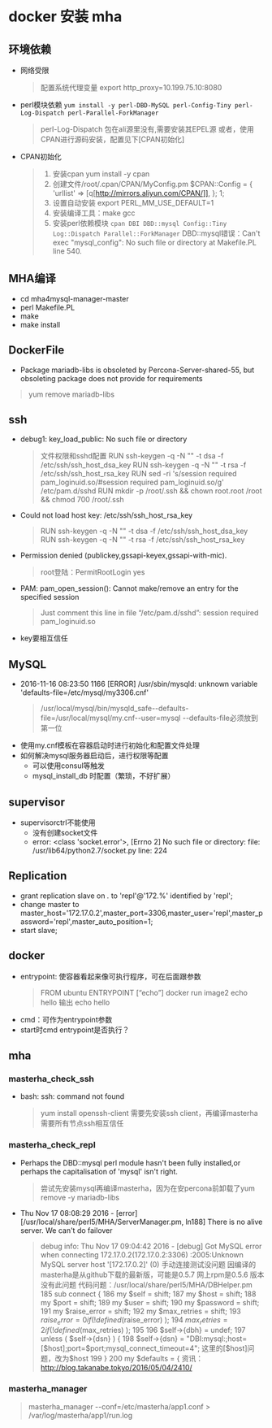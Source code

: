 # docker 安装 mha

## 环境依赖

* 网络受限
	> 配置系统代理变量
	> export http_proxy=10.199.75.10:8080
* perl模块依赖
	`yum install -y perl-DBD-MySQL perl-Config-Tiny perl-Log-Dispatch perl-Parallel-ForkManager `
    > perl-Log-Dispatch 包在ali源里没有,需要安装其EPEL源
    > 或者，使用CPAN进行源码安装，配置见下[CPAN初始化]
* CPAN初始化
	> 1. 安装cpan
	> 		yum install -y cpan
	> 2. 创建文件/root/.cpan/CPAN/MyConfig.pm
	>        $CPAN::Config = {
	>			'urllist' => [q[http://mirrors.aliyun.com/CPAN/]],
	>		};
	>		1;
	> 3. 设置自动安装
	> 		export PERL_MM_USE_DEFAULT=1
	> 4. 安装编译工具：make gcc
	> 5. 安装perl依赖模块
		`cpan DBI DBD::mysql Config::Tiny Log::Dispatch Parallel::ForkManager`
  	> 		DBD::mysql错误：Can't exec "mysql_config": No such file or directory at Makefile.PL line 540.

## MHA编译
* cd mha4mysql-manager-master
* perl Makefile.PL
* make
* make install


## DockerFile
* Package mariadb-libs is obsoleted by Percona-Server-shared-55, but obsoleting package does not provide for requirements
> yum remove mariadb-libs


## ssh
* debug1: key_load_public: No such file or directory
	> 文件权限和sshd配置
		RUN ssh-keygen -q -N "" -t dsa -f /etc/ssh/ssh_host_dsa_key
		RUN ssh-keygen -q -N "" -t rsa -f /etc/ssh/ssh_host_rsa_key
		RUN sed -ri 's/session    required     pam_loginuid.so/#session    required     pam_loginuid.so/g' /etc/pam.d/sshd
		RUN mkdir -p /root/.ssh && chown root.root /root && chmod 700 /root/.ssh
* Could not load host key: /etc/ssh/ssh_host_rsa_key
	> RUN ssh-keygen -q -N "" -t dsa -f /etc/ssh/ssh_host_dsa_key
	> RUN ssh-keygen -q -N "" -t rsa -f /etc/ssh/ssh_host_rsa_key
* Permission denied (publickey,gssapi-keyex,gssapi-with-mic).
	> root登陆：PermitRootLogin yes
* PAM: pam_open_session(): Cannot make/remove an entry for the specified session
	> Just comment this line in file “/etc/pam.d/sshd”:
	> session required        pam_loginuid.so
* key要相互信任

## MySQL
* 2016-11-16 08:23:50 1166 [ERROR] /usr/sbin/mysqld: unknown variable 'defaults-file=/etc/mysql/my3306.cnf'
	> /usr/local/mysql/bin/mysqld_safe--defaults-file=/usr/local/mysql/my.cnf--user=mysql
	> --defaults-file必须放到第一位
* 使用my.cnf模板在容器启动时进行初始化和配置文件处理
* 如何解决mysql服务器启动后，进行权限等配置
	* 可以使用consul等触发
	* mysql_install_db 时配置（繁琐，不好扩展）

## supervisor
* supervisorctrl不能使用
	* 没有创建socket文件
	* error: <class 'socket.error'>, [Errno 2] No such file or directory: file: /usr/lib64/python2.7/socket.py line: 224

## Replication
*  grant replication slave on *.* to 'repl'@'172.%' identified by 'repl';
*  change master to master_host='172.17.0.2',master_port=3306,master_user='repl',master_password='repl',master_auto_position=1;
*  start slave;


## docker
* entrypoint: 使容器看起来像可执行程序，可在后面跟参数
    > FROM ubuntu
    > ENTRYPOINT [“echo”]
    > docker run image2 echo hello
    > 输出 echo hello
* cmd：可作为entrypoint参数
* start时cmd entrypoint是否执行？


## mha
### masterha_check_ssh
* bash: ssh: command not found
	> yum install openssh-client
	> 需要先安装ssh client，再编译masterha
	> 需要所有节点ssh相互信任

### masterha_check_repl
*  Perhaps the DBD::mysql perl module hasn't been fully installed,or perhaps the capitalisation of 'mysql' isn't right.
	> 尝试先安装mysql再编译masterha，因为在安percona前卸载了yum remove -y  mariadb-libs
* Thu Nov 17 08:08:29 2016 - [error][/usr/local/share/perl5/MHA/ServerManager.pm, ln188] There is no alive server. We can't do failover
	> debug info: Thu Nov 17 09:04:42 2016 - [debug] Got MySQL error when connecting 172.17.0.2(172.17.0.2:3306) :2005:Unknown MySQL server host '[172.17.0.2]' (0)
	> 手动连接测试没问题
	> 因编译的masterha是从github下载的最新版，可能是0.5.7
	> 网上rpm是0.5.6 版本没有此问题
	> 代码问题：/usr/local/share/perl5/MHA/DBHelper.pm
            185 sub connect {
            186   my $self        = shift;
            187   my $host        = shift;
            188   my $port        = shift;
            189   my $user        = shift;
            190   my $password    = shift;
            191   my $raise_error = shift;
            192   my $max_retries = shift;
            193   $raise_error = 0 if ( !defined($raise_error) );
            194   $max_retries = 2 if ( !defined($max_retries) );
            195
            196   $self->{dbh} = undef;
            197   unless ( $self->{dsn} ) {
            198     $self->{dsn} = "DBI:mysql:;host=[$host];port=$port;mysql_connect_timeout=4"; 这里的[$host]问题，改为$host
            199   }
            200   my $defaults = {
	> 资讯：http://blog.takanabe.tokyo/2016/05/04/2410/

### masterha_manager
> masterha_manager --conf=/etc/masterha/app1.conf > /var/log/masterha/app1/run.log














